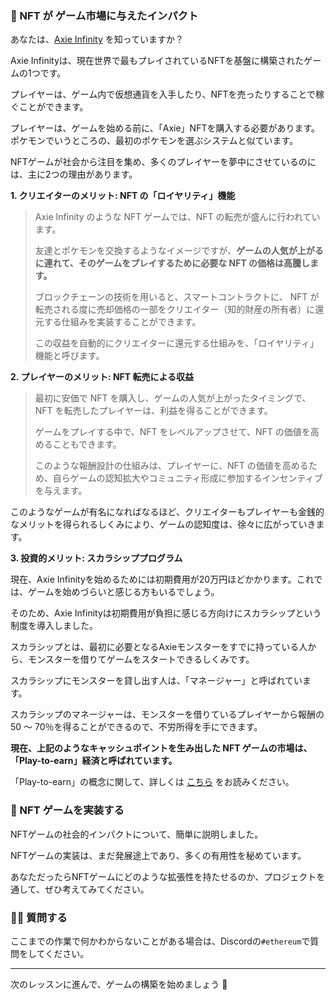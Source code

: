 ### 👾 NFT が ゲーム市場に与えたインパクト

あなたは、[Axie Infinity](https://axieinfinity.com/) を知っていますか？

Axie Infinityは、現在世界で最もプレイされているNFTを基盤に構築されたゲームの1つです。

プレイヤーは、ゲーム内で仮想通貨を入手したり、NFTを売ったりすることで稼ぐことができます。

プレイヤーは、ゲームを始める前に、「Axie」NFTを購入する必要があります。ポケモンでいうところの、最初のポケモンを選ぶシステムと似ています。

NFTゲームが社会から注目を集め、多くのプレイヤーを夢中にさせているのには、主に2つの理由があります。

**1\. クリエイターのメリット: NFT の「ロイヤリティ」機能**

> Axie Infinity のような NFT ゲームでは、NFT の転売が盛んに行われています。
>
> 友達とポケモンを交換するようなイメージですが、**ゲームの人気が上がるに連れて、そのゲームをプレイするために必要な NFT の価格は高騰します。**
>
> ブロックチェーンの技術を用いると、スマートコントラクトに、 NFT が転売される度に売却価格の一部をクリエイター（知的財産の所有者）に還元する仕組みを実装することができます。
>
> この収益を自動的にクリエイターに還元する仕組みを、「ロイヤリティ」機能と呼びます。

**2\. プレイヤーのメリット: NFT 転売による収益**

> 最初に安価で NFT を購入し、ゲームの人気が上がったタイミングで、NFT を転売したプレイヤーは、利益を得ることができます。
>
> ゲームをプレイする中で、NFT をレベルアップさせて、NFT の価値を高めることもできます。
>
> このような報酬設計の仕組みは、プレイヤーに、NFT の価値を高めるため、自らゲームの認知拡大やコミュニティ形成に参加するインセンティブを与えます。

このようなゲームが有名になればなるほど、クリエイターもプレイヤーも金銭的なメリットを得られるしくみにより、ゲームの認知度は、徐々に広がっていきます。

**3\. 投資的メリット: スカラシッププログラム**

現在、Axie Infinityを始めるためには初期費用が20万円ほどかかります。これでは、ゲームを始めづらいと感じる方もいるでしょう。

そのため、Axie Infinityは初期費用が負担に感じる方向けにスカラシップという制度を導入しました。

スカラシップとは、最初に必要となるAxieモンスターをすでに持っている人から、モンスターを借りてゲームをスタートできるしくみです。

スカラシップにモンスターを貸し出す人は、「マネージャー」と呼ばれています。

スカラシップのマネージャーは、モンスターを借りているプレイヤーから報酬の50 ～ 70％を得ることができるので、不労所得を手にできます。

**現在、上記のようなキャッシュポイントを生み出した NFT ゲームの市場は、「Play-to-earn」経済と呼ばれています。**

「Play-to-earn」の概念に関して、詳しくは [こちら](https://hedge.guide/feature/what-is-play-to-earn-bc202109.html#02) をお読みください。

### 💪 NFT ゲームを実装する

NFTゲームの社会的インパクトについて、簡単に説明しました。

NFTゲームの実装は、まだ発展途上であり、多くの有用性を秘めています。

あなただったらNFTゲームにどのような拡張性を持たせるのか、プロジェクトを通して、ぜひ考えてみてください。

### 🙋‍♂️ 質問する

ここまでの作業で何かわからないことがある場合は、Discordの`#ethereum`で質問をしてください。

---

次のレッスンに進んで、ゲームの構築を始めましょう 🎉
